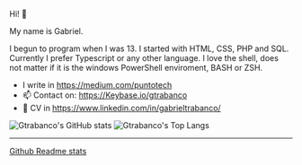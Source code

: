 Hi! 👋

My name is Gabriel.

I begun to program when I was 13. I started with HTML, CSS, PHP and SQL. Currently I prefer Typescript or any other language. I love the shell, does not matter if it is the windows PowerShell enviroment, BASH or ZSH.

- I write in https://medium.com/puntotech
- 📫 Contact on: https://Keybase.io/gtrabanco
- 📝 CV in https://www.linkedin.com/in/gabrieltrabanco/

![Gtrabanco's GitHub stats](https://github-readme-stats.vercel.app/api?username=gtrabanco&theme=dracula&show_icons=true)  ![Gtrabanco's Top Langs](https://github-readme-stats.vercel.app/api/top-langs/?username=gtrabanco&theme=dracula&layout=compact)

----

[Github Readme stats](https://github.com/anuraghazra/github-readme-stats)
